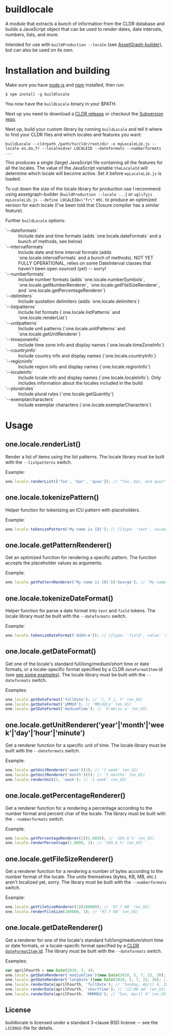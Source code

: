 buildlocale
===========

A module that extracts a bunch of information from the CLDR database
and builds a JavaScript object that can be used to render dates,
date intervals, numbers, lists, and more.

Intended for use with `buildProduction --locale` (see <a
href="https://github.com/One-com/assetgraph-builder">AssetGraph-builder</a>),
but can also be used on its own.

Installation and building
=========================

Make sure you have <a href="http://nodejs.org/">node.js</a> and <a
href="http://npmjs.org/">npm</a> installed, then run:

    $ npm install -g buildlocale

You now have the `buildLocale` binary in your $PATH.

Next up you need to download a <a
href="http://cldr.unicode.org/index/downloads">CLDR release</a> or
checkout the <a href="http://unicode.org/repos/cldr/">Subversion
repo</a>.

Next up, build your custom library by running `buildLocale` and tell
it where to find your CLDR files and which locales and features you
want:

```
buildLocale --cldrpath /path/to/cldr/root/dir -o myLocaleLib.js --locale en,da,fr --localeidvar LOCALEID --dateformats --numberformats ...
```

This produces a single (large) JavaScript file containing all the
features for all the locales. The value of the JavaScript variable
`theLocaleId` will determine which locale will become active. Set it
before `myLocaleLib.js` is loaded.

To cut down the size of the locale library for production use I
recommend using assetgraph-builder (`buildProduction --locale ...`) or
`uglifyjs myLocaleLib.js --define LOCALEID=\"fr\"` etc. to produce an
optimized version for each locale (I've been told that Closure
compiler has a similar feature).

Further `buildLocale` options:

<dl>
<dt>`--dateformats`</dt><dd>Include date and time formats (adds `one.locale.dateFormats` and a bunch of methods, see below)</dd>
<dt>`--intervalformats`</dt><dd>Include date and time interval formats (adds `one.locale.intervalFormats` and a bunch of methods). NOT YET FULLY OPERATIONAL, relies on some DateInterval classes that haven't been open sourced (yet) -- sorry!</dd>
<dt>`--numberformats`</dt><dd>Include number formats (adds `one.locale.numberSymbols`, `one.locale.getNumberRenderer`, `one.locale.getFileSizeRenderer`, and `one.locale.getPercentageRenderer`)</dd>
<dt>`--delimiters`</dt><dd>Include quotation delimiters (adds `one.locale.delimiters`)</dd>
<dt>`--listpatterns`</dt><dd>Include list formats (`one.locale.listPatterns` and `one.locale.renderList`)</dd>
<dt>`--unitpatterns`</dt><dd>Include unit patterns (`one.locale.unitPatterns` and `one.locale.getUnitRenderer`)</dd>
<dt>`--timezoneinfo`</dt><dd>Include time zone info and display names (`one.locale.timeZoneInfo`)</dd>
<dt>`--countryinfo`</dt><dd>Include country info and display names (`one.locale.countryInfo`)</dd>
<dt>`--regioninfo`</dt><dd>Include region info and display names (`one.locale.regionInfo`)</dd>
<dt>`--localeinfo`</dt><dd>Include locale info and display names (`one.locale.localeInfo`). Only includes information about the locales included in the build</dd>
<dt>`--pluralrules`</dt><dd>Include plural rules (`one.locale.getQuantity`)</dd>
<dt>`--exemplarcharacters`</dt><dd>Include exemplar characters (`one.locale.exemplarCharacters`)</dd>
</dl>

Usage
=====


one.locale.renderList(<itemArray>)
----------------------------------

Render a list of items using the list patterns. The locale library must be built with the `--listpatterns` switch.

Example:

```javascript
one.locale.renderList(['foo', 'bar', 'quux']); // "foo, bar, and quux" (en_US).
```

one.locale.tokenizePattern(<patternString>)
-------------------------------------------

Helper function for tokenizing an ICU pattern with placeholders.

Example:

```javascript
one.locale.tokenizePattern('My name is {0}'); // [{type: 'text', value: 'My name is '}, {type: 'placeHolder', value: 0}]
```

one.locale.getPatternRenderer(<patternString>)
----------------------------------------------

Get an optimized function for rendering a specific pattern. The
function accepts the placeholder values as arguments.

Example:

```javascript
one.locale.getPatternRenderer('My name is {0}')('George'); // 'My name is George'
```

one.locale.tokenizeDateFormat(<icuDateFormat>)
----------------------------------------------

Helper function for parse a date format into `text` and `field` tokens. The locale library must be built with the `--dateformats` switch.

Example:

```javascript
one.locale.tokenizeDateFormat('dddd-m')); // [{type: 'field', value: 'dddd'}, {type: 'text', value: '-'}, {type: 'field', value: 'm'}]
```

one.locale.getDateFormat(<formatId>)
------------------------------------

Get one of the locale's standard full/long/medium/short time or date
formats, or a locale-specific format specified by a CLDR
`dateFormatItem` id (see <a
href='http://unicode.org/reports/tr35/#dateFormats'>see some
examples</a>). The locale library must be built with the
`--dateformats` switch.

Examples:

```javascript
one.locale.getDateFormat('fullDate'); // 'l, F j, Y' (en_US)
one.locale.getDateFormat('yMMdd'); // 'MM/dd/y' (en_US)
one.locale.getDateFormat('mediumTime'); // 'h:mm:ss a' (en_US)
```

one.locale.getUnitRenderer('year'|'month'|'week'|'day'|'hour'|'minute')
-----------------------------------------------------------------------

Get a renderer function for a specific unit of time. The locale
library must be built with the `--dateformats` switch.

Example:

```javascript
one.locale.getUnitRenderer('week')(1); // '1 week' (en_US)
one.locale.getUnitRenderer('month')(5); // '5 months' (en_US)
one.locale.renderUnit(1, 'week'); // '1 week' (en_US)
```

one.locale.getPercentageRenderer(<numDecimals>)
-----------------------------------------------

Get a renderer function for a rendering a percentage according to the
number format and percent char of the locale. The library must be
built with the `--numberformats` switch.

Example:

```javascript
one.locale.getPercentageRenderer(1)(1.0056); // '105.6 %' (en_US)
one.locale.renderPercentage(1.0056, 1); // '105.6 %' (en_US)
```

one.locale.getFileSizeRenderer(<numDecimals>)
---------------------------------------------

Get a renderer function for a rendering a number of bytes according to
the number format of the locale. The units themselves (bytes, KB, MB,
etc.) aren't localized yet, sorry. The library must be
built with the `--numberformats` switch.

Example:

```javascript
one.locale.getFileSizeRenderer(1)(100000); // '97.7 KB' (en_US)
one.locale.renderFileSize(100000, 1); // '97.7 KB' (en_US)
```

one.locale.getDateRenderer(<dateFormatId>)
------------------------------------------

Get a renderer for one of the locale's standard full/long/medium/short
time or date formats, or a locale-specifc format specified by a <a
href='http://unicode.org/reports/tr35/#dateFormats'>CLDR
`dateFormatItem` id</a>. The library must be built with the
`--dateformats` switch.

Examples:

```javascript
var aprilFourth = new Date(2010, 3, 4);
one.locale.getDateRenderer('mediumTime')(new Date(2010, 5, 7, 22, 30); // '10:30:00 pm' (en_US)
one.locale.getDateRenderer('longDate')(new Date(2010, 5, 7, 22, 30); // 'June 7, 2010' (en_US)
one.locale.renderDate(aprilFourth, 'fullDate'); // "Sunday, April 4, 2010" (en_US)
one.locale.renderDate(aprilFourth, 'shortTime'); // "12:00 am" (en_US)
one.locale.renderDate(aprilFourth, 'MMMMEd'); // "Sun, April 4" (en_US)
```

License
-------

buildlocale is licensed under a standard 3-clause BSD license -- see the
``LICENSE``-file for details.
